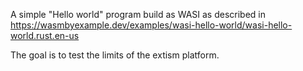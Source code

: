 A simple "Hello world" program build as WASI as described in 
https://wasmbyexample.dev/examples/wasi-hello-world/wasi-hello-world.rust.en-us

The goal is to test the limits of the extism platform.
